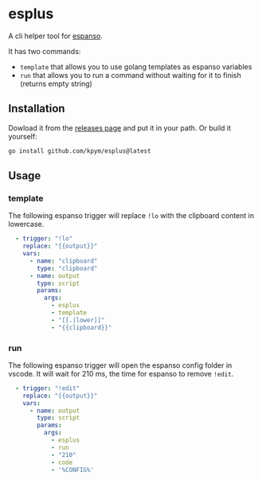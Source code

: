 # esplus

A cli helper tool for [espanso](https://espanso.org/).

It has two commands:
- `template` that allows you to use golang templates as espanso variables
- `run` that allows you to run a command without waiting for it to finish (returns empty string)

## Installation

Dowload it from the [releases page](https://github.com/kpym/esplus/releases) and put it in your path.
Or build it yourself:

```bash
go install github.com/kpym/esplus@latest
```

## Usage

### template

The following espanso trigger will replace `!lo` with the clipboard content in lowercase.

```yaml
  - trigger: "!lo"
    replace: "{{output}}"
    vars:
      - name: "clipboard"
        type: "clipboard"
      - name: output
        type: script
        params:
          args:
            - esplus
            - template
            - "[[.|lower]]"
            - "{{clipboard}}"
```

### run

The following espanso trigger will open the espanso config folder in vscode. It will wait for 210 ms, the time for espanso to remove `!edit`.

```yaml
  - trigger: "!edit"
    replace: "{{output}}"
    vars:
      - name: output
        type: script
        params:
          args:
            - esplus
            - run
            - "210"
            - code
            - '%CONFIG%'

```
